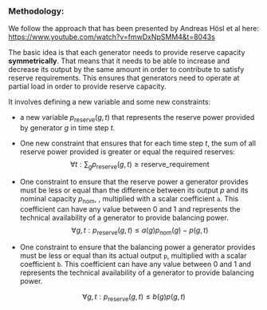 ### Methodology:
We follow the approach that has been presented by Andreas Hösl et al here: https://www.youtube.com/watch?v=fmwDxNpSMM4&t=8043s

The basic idea is that each generator needs to provide reserve capacity **symmetrically**. That means that it needs to be able to increase and decrease its output by the same amount in order to contribute to satisfy reserve requirements. This ensures that generators need to operate at partial load in order to provide reserve capacity. 

It involves defining a new variable and some new constraints:
- a new variable $p_{\text{reserve}}(g,t)$ that represents the reserve power provided by generator $g$ in time step $t$. 

- One new constraint that ensures that for each time step $t$, the sum of all reserve power provided is greater or equal the required reserves: 
$$
\forall t: \sum_{g} p_{\text{reserve}}(g,t) \geq \text{reserve\_requirement}
$$

- One constraint to ensure that the reserve power a generator provides must be less or equal than the difference between its output $p$ and its nominal capacity $p_\text{nom}$, , multiplied with a scalar coefficient ``a``. This coefficient can have any value between 0 and 1 and represents the technical availability of a generator to provide balancing power. 
$$
\forall g, t: p_\text{reserve}(g, t) \leq a(g) p_\text{nom}(g) - p(g,t)
$$

- One constraint  to ensure that the balancing power a generator provides must be less or equal than its actual output ``p``, multiplied with a scalar coefficient ``b``. This coefficient can have any value between 0 and 1 and represents the technical availability of a generator to provide balancing power. 

$$
\forall g, t: p_\text{reserve}(g, t) \leq b(g) p(g,t)
$$
